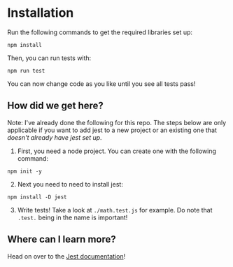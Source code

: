 # Installation
Run the following commands to get the required libraries set up:
```
npm install
```

Then, you can run tests with:
```
npm run test
```

You can now change code as you like until you see all tests pass!

## How did we get here?
Note: I've already done the following for this repo. The steps below are only applicable
if you want to add jest to a new project or an existing one that *doesn't already have jest 
set up*.

1. First, you need a node project. You can create one with the following command:
```
npm init -y
```

2. Next you need to need to install jest:
```
npm install -D jest
```

3. Write tests!
Take a look at `./math.test.js` for example. Do note that `.test.` being in the name is important!


## Where can I learn more?
Head on over to the [Jest documentation](https://jestjs.io/docs/getting-started)!
